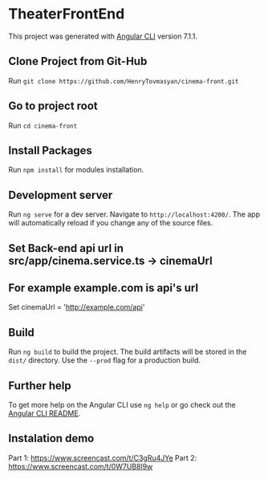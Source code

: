 # TheaterFrontEnd

This project was generated with [Angular CLI](https://github.com/angular/angular-cli) version 7.1.1.

## Clone Project from Git-Hub 
Run `git clone https://github.com/HenryTovmasyan/cinema-front.git`

## Go to project root
Run `cd cinema-front`

## Install Packages
Run `npm install` for modules installation.  

## Development server

Run `ng serve` for a dev server. Navigate to `http://localhost:4200/`. The app will automatically reload if you change any of the source files.

## Set Back-end api url in src/app/cinema.service.ts -> cinemaUrl 
## For example example.com is api's url
Set cinemaUrl = 'http://example.com/api'

## Build

Run `ng build` to build the project. The build artifacts will be stored in the `dist/` directory. Use the `--prod` flag for a production build.


## Further help

To get more help on the Angular CLI use `ng help` or go check out the [Angular CLI README](https://github.com/angular/angular-cli/blob/master/README.md).

## Instalation demo 
Part 1: https://www.screencast.com/t/C3gRu4JYe
Part 2: https://www.screencast.com/t/0W7UB8l9w 
